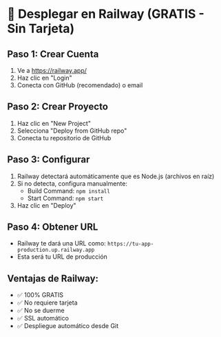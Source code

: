 # 🚀 Desplegar en Railway (GRATIS - Sin Tarjeta)

## Paso 1: Crear Cuenta
1. Ve a https://railway.app/
2. Haz clic en "Login"
3. Conecta con GitHub (recomendado) o email

## Paso 2: Crear Proyecto
1. Haz clic en "New Project"
2. Selecciona "Deploy from GitHub repo"
3. Conecta tu repositorio de GitHub

## Paso 3: Configurar
1. Railway detectará automáticamente que es Node.js (archivos en raíz)
2. Si no detecta, configura manualmente:
   - Build Command: `npm install`
   - Start Command: `npm start`
3. Haz clic en "Deploy"

## Paso 4: Obtener URL
- Railway te dará una URL como: `https://tu-app-production.up.railway.app`
- Esta será tu URL de producción

## Ventajas de Railway:
- ✅ 100% GRATIS
- ✅ No requiere tarjeta
- ✅ No se duerme
- ✅ SSL automático
- ✅ Despliegue automático desde Git
